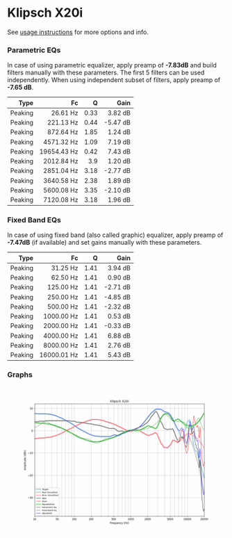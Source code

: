 # Klipsch X20i
See [usage instructions](https://github.com/jaakkopasanen/AutoEq#usage) for more options and info.

### Parametric EQs
In case of using parametric equalizer, apply preamp of **-7.83dB** and build filters manually
with these parameters. The first 5 filters can be used independently.
When using independent subset of filters, apply preamp of **-7.65 dB**.

| Type    | Fc          |    Q | Gain     |
|--------:|------------:|-----:|---------:|
| Peaking | 26.61 Hz    | 0.33 | 3.82 dB  |
| Peaking | 221.13 Hz   | 0.44 | -5.47 dB |
| Peaking | 872.64 Hz   | 1.85 | 1.24 dB  |
| Peaking | 4571.32 Hz  | 1.09 | 7.19 dB  |
| Peaking | 19654.43 Hz | 0.42 | 7.43 dB  |
| Peaking | 2012.84 Hz  | 3.9  | 1.20 dB  |
| Peaking | 2851.04 Hz  | 3.18 | -2.77 dB |
| Peaking | 3640.58 Hz  | 2.38 | 1.89 dB  |
| Peaking | 5600.08 Hz  | 3.35 | -2.10 dB |
| Peaking | 7120.08 Hz  | 3.18 | 1.96 dB  |

### Fixed Band EQs
In case of using fixed band (also called graphic) equalizer, apply preamp of **-7.47dB**
(if available) and set gains manually with these parameters.

| Type    | Fc          |    Q | Gain     |
|--------:|------------:|-----:|---------:|
| Peaking | 31.25 Hz    | 1.41 | 3.94 dB  |
| Peaking | 62.50 Hz    | 1.41 | 0.90 dB  |
| Peaking | 125.00 Hz   | 1.41 | -2.71 dB |
| Peaking | 250.00 Hz   | 1.41 | -4.85 dB |
| Peaking | 500.00 Hz   | 1.41 | -2.32 dB |
| Peaking | 1000.00 Hz  | 1.41 | 0.53 dB  |
| Peaking | 2000.00 Hz  | 1.41 | -0.33 dB |
| Peaking | 4000.00 Hz  | 1.41 | 6.88 dB  |
| Peaking | 8000.00 Hz  | 1.41 | 2.76 dB  |
| Peaking | 16000.01 Hz | 1.41 | 5.43 dB  |

### Graphs
![](./Klipsch%20X20i.png)
